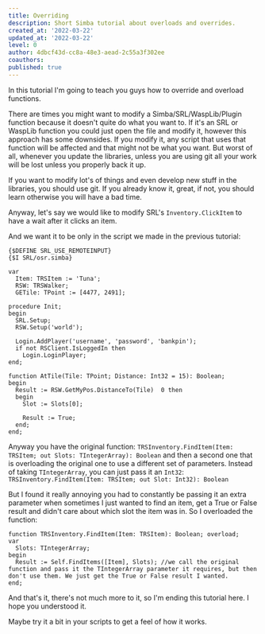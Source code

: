 ```yaml
---
title: Overriding
description: Short Simba tutorial about overloads and overrides.
created_at: '2022-03-22'
updated_at: '2022-03-22'
level: 0
author: 4dbcf43d-cc8a-48e3-aead-2c55a3f302ee
coauthors: 
published: true
---
```


In this tutorial I'm going to teach you guys how to override and overload functions.

There are times you might want to modify a Simba/SRL/WaspLib/Plugin function because it doesn't quite do what you want to.
If it's an SRL or WaspLib function you could just open the file and modify it, however this approach has some downsides.
If you modify it, any script that uses that function will be affected and that might not be what you want. But worst of all, whenever you update the libraries, unless you are using git all your work will be lost unless you properly back it up.

If you want to modify lot's of things and even develop new stuff in the libraries, you should use git. If you already know it, great, if not, you should learn otherwise you will have a bad time.

Anyway, let's say we would like to modify SRL's `Inventory.ClickItem` to have a wait after it clicks an item.

And we want it to be only in the script we made in the previous tutorial:
```freepascal
{$DEFINE SRL_USE_REMOTEINPUT}
{$I SRL/osr.simba}

var
  Item: TRSItem := 'Tuna';
  RSW: TRSWalker;
  GETile: TPoint := [4477, 2491];

procedure Init;
begin
  SRL.Setup;
  RSW.Setup('world');

  Login.AddPlayer('username', 'password', 'bankpin');
  if not RSClient.IsLoggedIn then
    Login.LoginPlayer;
end;

function AtTile(Tile: TPoint; Distance: Int32 = 15): Boolean;
begin
  Result := RSW.GetMyPos.DistanceTo(Tile)  0 then
  begin
    Slot := Slots[0];
    
    Result := True;
  end;
end;
```
Anyway you have the original function: `TRSInventory.FindItem(Item: TRSItem; out Slots: TIntegerArray): Boolean`
and then a second one that is overloading the original one to use a different set of parameters. Instead of taking `TIntegerArray`, you can just pass it an `Int32`:
`TRSInventory.FindItem(Item: TRSItem; out Slot: Int32): Boolean`

But I found it really annoying you had to constantly be passing it an extra parameter when sometimes I just wanted to find an item, get a True or False result and didn't care about which slot the item was in.
So I overloaded the function:
```freepascal
function TRSInventory.FindItem(Item: TRSItem): Boolean; overload;
var
  Slots: TIntegerArray;
begin
  Result := Self.FindItems([Item], Slots); //we call the original function and pass it the TIntegerArray parameter it requires, but then don't use them. We just get the True or False result I wanted.
end;
```
And that's it, there's not much more to it, so I'm ending this tutorial here.
I hope you understood it.

Maybe try it a bit in your scripts to get a feel of how it works.